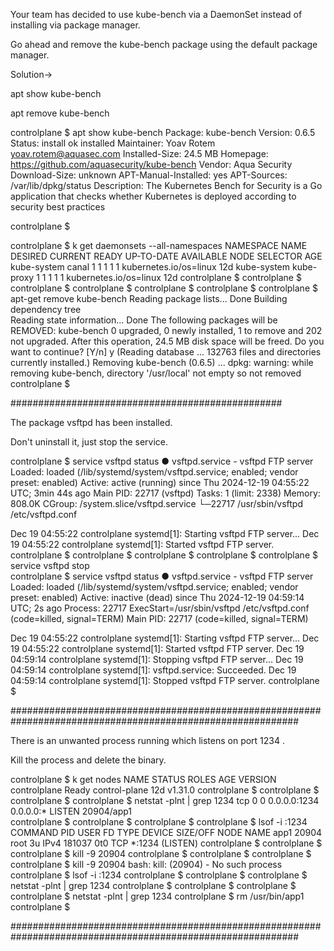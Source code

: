 Your team has decided to use kube-bench via a DaemonSet instead of installing via package manager.

Go ahead and remove the kube-bench package using the default package manager.

Solution->

apt show kube-bench

apt remove kube-bench


controlplane $ apt show kube-bench
Package: kube-bench
Version: 0.6.5
Status: install ok installed
Maintainer: Yoav Rotem <yoav.rotem@aquasec.com>
Installed-Size: 24.5 MB
Homepage: https://github.com/aquasecurity/kube-bench
Vendor: Aqua Security
Download-Size: unknown
APT-Manual-Installed: yes
APT-Sources: /var/lib/dpkg/status
Description: The Kubernetes Bench for Security is a Go application that checks whether Kubernetes is deployed according to security best practices

controlplane $ 

controlplane $ k get daemonsets --all-namespaces
NAMESPACE     NAME         DESIRED   CURRENT   READY   UP-TO-DATE   AVAILABLE   NODE SELECTOR            AGE
kube-system   canal        1         1         1       1            1           kubernetes.io/os=linux   12d
kube-system   kube-proxy   1         1         1       1            1           kubernetes.io/os=linux   12d
controlplane $ 
controlplane $ 
controlplane $ 
controlplane $ 
controlplane $ 
controlplane $ 
controlplane $ apt-get remove kube-bench
Reading package lists... Done
Building dependency tree       
Reading state information... Done
The following packages will be REMOVED:
  kube-bench
0 upgraded, 0 newly installed, 1 to remove and 202 not upgraded.
After this operation, 24.5 MB disk space will be freed.
Do you want to continue? [Y/n] y
(Reading database ... 132763 files and directories currently installed.)
Removing kube-bench (0.6.5) ...
dpkg: warning: while removing kube-bench, directory '/usr/local' not empty so not removed
controlplane $ 


#################################################

The package vsftpd has been installed.

Don't uninstall it, just stop the service.




controlplane $ service vsftpd status
● vsftpd.service - vsftpd FTP server
     Loaded: loaded (/lib/systemd/system/vsftpd.service; enabled; vendor preset: enabled)
     Active: active (running) since Thu 2024-12-19 04:55:22 UTC; 3min 44s ago
   Main PID: 22717 (vsftpd)
      Tasks: 1 (limit: 2338)
     Memory: 808.0K
     CGroup: /system.slice/vsftpd.service
             └─22717 /usr/sbin/vsftpd /etc/vsftpd.conf

Dec 19 04:55:22 controlplane systemd[1]: Starting vsftpd FTP server...
Dec 19 04:55:22 controlplane systemd[1]: Started vsftpd FTP server.
controlplane $ 
controlplane $ 
controlplane $ 
controlplane $ 
controlplane $ service vsftpd stop  
controlplane $ service vsftpd status
● vsftpd.service - vsftpd FTP server
     Loaded: loaded (/lib/systemd/system/vsftpd.service; enabled; vendor preset: enabled)
     Active: inactive (dead) since Thu 2024-12-19 04:59:14 UTC; 2s ago
    Process: 22717 ExecStart=/usr/sbin/vsftpd /etc/vsftpd.conf (code=killed, signal=TERM)
   Main PID: 22717 (code=killed, signal=TERM)

Dec 19 04:55:22 controlplane systemd[1]: Starting vsftpd FTP server...
Dec 19 04:55:22 controlplane systemd[1]: Started vsftpd FTP server.
Dec 19 04:59:14 controlplane systemd[1]: Stopping vsftpd FTP server...
Dec 19 04:59:14 controlplane systemd[1]: vsftpd.service: Succeeded.
Dec 19 04:59:14 controlplane systemd[1]: Stopped vsftpd FTP server.
controlplane $ 



############################################################################################################


There is an unwanted process running which listens on port 1234 .

Kill the process and delete the binary.



controlplane $ k get nodes
NAME           STATUS   ROLES           AGE   VERSION
controlplane   Ready    control-plane   12d   v1.31.0
controlplane $ 
controlplane $ 
controlplane $ 
controlplane $ netstat -plnt | grep 1234
tcp        0      0 0.0.0.0:1234            0.0.0.0:*               LISTEN      20904/app1          
controlplane $ 
controlplane $ 
controlplane $ 
controlplane $ lsof -i :1234
COMMAND   PID USER   FD   TYPE DEVICE SIZE/OFF NODE NAME
app1    20904 root    3u  IPv4 181037      0t0  TCP *:1234 (LISTEN)
controlplane $ 
controlplane $ 
controlplane $ kill -9 20904
controlplane $ 
controlplane $ 
controlplane $ 
controlplane $ kill -9 20904
bash: kill: (20904) - No such process
controlplane $ lsof -i :1234
controlplane $ 
controlplane $ 
controlplane $ netstat -plnt | grep 1234
controlplane $ 
controlplane $ 
controlplane $ 
controlplane $ netstat -plnt | grep 1234
controlplane $ rm /usr/bin/app1
controlplane $ 


############################################################################################################

